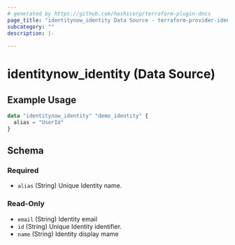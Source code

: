 ```yaml
---
# generated by https://github.com/hashicorp/terraform-plugin-docs
page_title: "identitynow_identity Data Source - terraform-provider-identitynow"
subcategory: ""
description: |-
  
---
```


# identitynow_identity (Data Source)



## Example Usage

```terraform
data "identitynow_identity" "demo_identity" {
  alias = "UserId"
}
```

<!-- schema generated by tfplugindocs -->
## Schema

### Required

- `alias` (String) Unique Identity name.

### Read-Only

- `email` (String) Identity email
- `id` (String) Unique Identity identifier.
- `name` (String) Identity display mame
